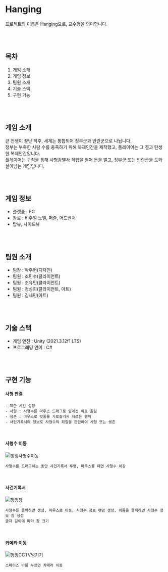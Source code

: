 # Hanging
  프로젝트의 이름은 Hanging으로, 교수형을 의미합니다.

<br/><br/>
## 목차
  1. 게임 소개
  2. 게임 정보
  3. 팀원 소개
  4. 기술 스택
  5. 구현 기능

<br/><br/>
## 게임 소개
  큰 전쟁이 끝난 직후, 세계는 통합되어 정부군과 반란군으로 나뉩니다. <br/>
  정부는 부족한 사람 수를 충족하기 위해 복제인간을 제작했고, 플레이어는 그 결과 탄생한 복제인간입니다.<br/>
  플레이어는 구직을 통해 사형감별사 직업을 얻어 돈을 벌고, 정부군 또는 반란군을 도와 살아남는 게임입니다.

<br/><br/>
## 게임 정보
  - 플랫폼 : PC
  - 장르 : 비주얼 노벨, 퍼즐, 어드벤처
  - 탑뷰, 사이드뷰
  
<br/><br/>
## 팀원 소개
  - 팀장 : 박주현(디자인)
  - 팀원 : 조민수(클라이언트)
  - 팀원 : 조유민(클라이언트)
  - 팀원 : 정성희(클라이언트, 아트)
  - 팀원 : 김세민(아트)
  
<br/><br/>
## 기술 스택
  - 게임 엔진 : Unity (2021.3.12f1 LTS)
  - 프로그래밍 언어 : C#
  
<br/><br/>
## 구현 기능

#### 사형 판결    
    - 제한 시간 설정
    - 사형 : 사형수를 마우스 드래그로 임계선 위로 올림
    - 생존 : 마우스로 밧줄을 가로질러서 자르는 행위
    - 사건기록서의 정보로 사형수의 죄질을 판단하여 사형 또는 생존
    
<br/>

#### 사형수 이동
![행잉사형수이동](https://user-images.githubusercontent.com/40791869/217011075-417d044a-0c64-4f52-97d7-cd39950b2789.gif)
    
    사형수를 드래그하는 동안 사건기록서 투명, 마우스를 떼면 사형수 하강

<br/>
  
#### 사건기록서
![행잉창](https://user-images.githubusercontent.com/40791869/216998972-d4a7b093-133e-4162-b731-017c5ae4d19b.gif)

    사형수를 클릭하면 생성, 마우스로 이동, 사형수 정보 랜덤 생성, 이름을 클릭하면 사형수 정보 창 생성
    글자 길이에 따라 창 크기 

<br/>

#### 카메라 이동
![행잉CCTV넘기기](https://user-images.githubusercontent.com/40791869/217000561-8d6de74b-c535-4e29-8139-e051d70dc827.gif)

    스페이스 바를 누르면 카메라 이동
